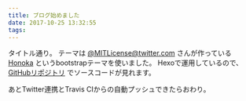 ```yaml
---
title: ブログ始めました
date: 2017-10-25 13:32:55
tags:
---
```


タイトル通り。
テーマは [@MITLicense@twitter.com](https://twitter.com/MITLicense) さんが作っている [Honoka](http://honokak.osaka) というbootstrapテーマを使いました。
Hexoで運用しているので、[GitHubリポジトリ](https://github.com/rinsuki/blog) でソースコードが見れます。

あとTwitter連携とTravis CIからの自動プッシュできたらおわり。